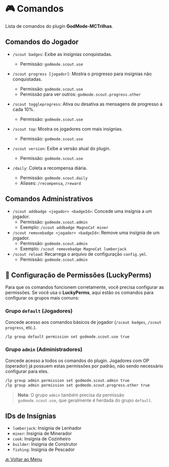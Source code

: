 # 🎮 Comandos

Lista de comandos do plugin **GodMode-MCTrilhas**.

## Comandos do Jogador
- `/scout badges`: Exibe as insígnias conquistadas.
  - Permissão: `godmode.scout.use`
- `/scout progress [jogador]`: Mostra o progresso para insígnias não conquistadas.
  - Permissão: `godmode.scout.use`
  - Permissão para ver outros: `godmode.scout.progress.other`
- `/scout toggleprogress`: Ativa ou desativa as mensagens de progresso a cada 10%.
  - Permissão: `godmode.scout.use`
- `/scout top`: Mostra os jogadores com mais insígnias.
  - Permissão: `godmode.scout.use`
- `/scout version`: Exibe a versão atual do plugin.
  - Permissão: `godmode.scout.use`

- `/daily`: Coleta a recompensa diária.
  - Permissão: `godmode.scout.daily`
  - Aliases: `/recompensa`, `/reward`

## Comandos Administrativos
- `/scout addbadge <jogador> <badgeId>`: Concede uma insígnia a um jogador.
  - Permissão: `godmode.scout.admin`
  - Exemplo: `/scout addbadge MagnoCat miner`
- `/scout removebadge <jogador> <badgeId>`: Remove uma insígnia de um jogador.
  - Permissão: `godmode.scout.admin`
  - Exemplo: `/scout removebadge MagnoCat lumberjack`
- `/scout reload`: Recarrega o arquivo de configuração `config.yml`.
  - Permissão: `godmode.scout.admin`

## 🔐 Configuração de Permissões (LuckyPerms)

Para que os comandos funcionem corretamente, você precisa configurar as permissões. Se você usa o **LuckyPerms**, aqui estão os comandos para configurar os grupos mais comuns:

### Grupo `default` (Jogadores)
Concede acesso aos comandos básicos de jogador (`/scout badges`, `/scout progress`, etc.).
```bash
/lp group default permission set godmode.scout.use true
```

### Grupo `admin` (Administradores)
Concede acesso a todos os comandos do plugin. Jogadores com OP (operador) já possuem estas permissões por padrão, não sendo necessário configurar para eles.
```bash
/lp group admin permission set godmode.scout.admin true
/lp group admin permission set godmode.scout.progress.other true
```
> **Nota**: O grupo `admin` também precisa da permissão `godmode.scout.use`, que geralmente é herdada do grupo `default`.

## IDs de Insígnias
- `lumberjack`: Insígnia de Lenhador
- `miner`: Insígnia de Minerador
- `cook`: Insígnia de Cozinheiro
- `builder`: Insígnia de Construtor
- `fishing`: Insígnia de Pescador

[🔙 Voltar ao Menu](index.md)